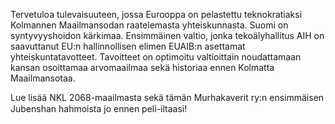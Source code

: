 Tervetuloa tulevaisuuteen, jossa Eurooppa on pelastettu teknokratiaksi Kolmannen Maailmansodan raatelemasta yhteiskunnasta. Suomi on syntyvyyshoidon kärkimaa. Ensimmäinen valtio, jonka tekoälyhallitus AIH on saavuttanut EU:n hallinnollisen elimen EUAIB:n asettamat yhteiskuntatavotteet. Tavoitteet on optimoitu valtioittain noudattamaan kansan osoittamaa arvomaailmaa sekä historiaa ennen Kolmatta Maailmansotaa.

Lue lisää NKL 2068-maailmasta sekä tämän Murhakaverit ry:n ensimmäisen Jubenshan hahmoista jo ennen peli-iltaasi!